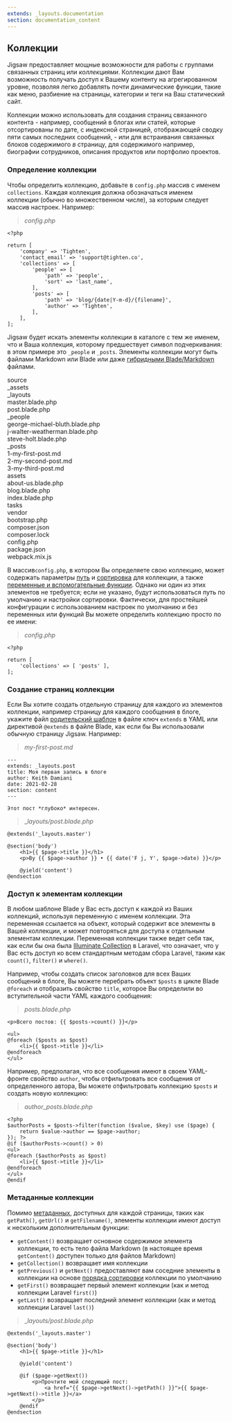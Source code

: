 ```yaml
---
extends: _layouts.documentation
section: documentation_content
---
```


## Коллекции

Jigsaw предоставляет мощные возможности для работы с группами связанных страниц или _коллекциями_. Коллекции дают Вам возможность получать доступ к Вашему контенту на агрегированном уровне, позволяя легко добавлять почти динамические функции, такие как меню, разбиение на страницы, категории и теги на Ваш статический сайт.

Коллекции можно использовать для создания страниц связанного контента - например, сообщений в блогах или статей, которые отсортированы по дате, с индексной страницей, отображающей сводку пяти самых последних сообщений, - или для встраивания связанных блоков содержимого _в_ страницу, для содержимого например, биографии сотрудников, описания продуктов или портфолио проектов.

### Определение коллекции

Чтобы определить коллекцию, добавьте в `config.php` массив с именем `collections`. Каждая коллекция должна обозначаться именем коллекции (обычно во множественном числе), за которым следует массив настроек. Например:

> _config.php_

```
<?php

return [
    'company' => 'Tighten',
    'contact_email' => 'support@tighten.co',
    'collections' => [
        'people' => [
            'path' => 'people',
            'sort' => 'last_name',
        ],
        'posts' => [
            'path' => 'blog/{date|Y-m-d}/{filename}',
            'author' => 'Tighten',
        ],
    ],
];
```

Jigsaw будет искать элементы коллекции в каталоге с тем же именем, что и Ваша коллекция, которому предшествует символ подчеркивания: в этом примере это `_people` и `_posts`. Элементы коллекции могут быть файлами Markdown или Blade или даже [гибридными Blade/Markdown](/docs/content-other-file-types) файлами.

<div class="files">
    <div class="folder folder--open">source
        <div class="folder">_assets</div>
        <div class="folder folder--open">_layouts
            <div class="file">master.blade.php</div>
            <div class="file">post.blade.php</div>
        </div>
        <div class="folder folder--open">_people
            <div class="file">george-michael-bluth.blade.php</div>
            <div class="file">j-walter-weatherman.blade.php</div>
            <div class="file">steve-holt.blade.php</div>
        </div>
        <div class="folder folder--open focus">_posts
            <div class="file">1-my-first-post.md</div>
            <div class="file">2-my-second-post.md</div>
            <div class="file">3-my-third-post.md</div>
        </div>
        <div class="folder">assets</div>
        <div class="file">about-us.blade.php</div>
        <div class="file">blog.blade.php</div>
        <div class="file">index.blade.php</div>
    </div>
    <div class="folder">tasks</div>
    <div class="folder">vendor</div>
    <div class="file">bootstrap.php</div>
    <div class="file">composer.json</div>
    <div class="file">composer.lock</div>
    <div class="file">config.php</div>
    <div class="file">package.json</div>
    <div class="file">webpack.mix.js</div>
</div>

В массив`config.php`, в котором Вы определяете свою коллекцию, может содержать параметры [путь](/docs/collections-paths) и [сортировка](/docs/collections-sorting) для коллекции, а также [переменные и вспомогательные функции](/docs/collections-variables-and-functions/). Однако ни один из этих элементов не требуется; если не указано, будут использоваться путь по умолчанию и настройки сортировки. Фактически, для простейшей конфигурации с использованием настроек по умолчанию и без переменных или функций Вы можете определить коллекцию просто по ее имени:

> _config.php_

```
<?php

return [
    'collections' => [ 'posts' ],
];
```

### Создание страниц коллекции

Если Вы хотите создать отдельную страницу для каждого из элементов коллекции, например страницу для каждого сообщения в блоге, укажите файл [родительский шаблон](/docs/collections-extending-parent-templates) в файле ключ `extends` в YAML или директивой `@extends` в файле Blade, как если бы Вы использовали обычную страницу Jigsaw. Например:

> _my-first-post.md_

```
---
extends: _layouts.post
title: Моя первая запись в блоге
author: Keith Damiani
date: 2021-02-28
section: content
---

Этот пост *глубоко* интересен.
```

> __layouts/post.blade.php_

```
@extends('_layouts.master')

@section('body')
    <h1>{{ $page->title }}</h1>
    <p>By {{ $page->author }} • {{ date('F j, Y', $page->date) }}</p>

    @yield('content')
@endsection
```

### Доступ к элементам коллекции

В любом шаблоне Blade у Вас есть доступ к каждой из Ваших коллекций, используя переменную с именем коллекции. Эта переменная ссылается на объект, который содержит все элементы в Вашей коллекции, и может повторяться для доступа к отдельным элементам коллекции. Переменная коллекции также ведет себя так, как если бы она была [Illuminate Collection](https://laravel.com/docs/7.x/collections) в Laravel, что означает, что у Вас есть доступ ко всем стандартным методам сбора Laravel, таким как `count()`, `filter()` и `where()`.

Например, чтобы создать список заголовков для всех Ваших сообщений в блоге, Вы можете перебрать объект `$posts` в цикле Blade `@foreach` и отобразить свойство `title`, которое Вы определили во вступительной части YAML каждого сообщения:

> _posts.blade.php_

```
<p>Всего постов: {{ $posts->count() }}</p>

<ul>
@foreach ($posts as $post)
    <li>{{ $post->title }}</li>
@endforeach
</ul>
```

Например, предполагая, что все сообщения имеют в своем YAML-фронте свойство `author`, чтобы отфильтровать все сообщения от определенного автора, Вы можете отфильтровать коллекцию `$posts` и создать новую коллекцию:

> _author\_posts.blade.php_

```
<?php
$authorPosts = $posts->filter(function ($value, $key) use ($page) {
    return $value->author == $page->author;
}); ?>
@if ($authorPosts->count() > 0)
<ul>
@foreach ($authorPosts as $post)
    <li>{{ $post->title }}</li>
@endforeach
</ul>
@endif
```

### Метаданные коллекции

Помимо [метаданных](/docs/page-metadata/), доступных для каждой страницы, таких как `getPath()`, `getUrl()` и `getFilename()`, элементы коллекции имеют доступ к нескольким дополнительным функции:

- `getContent()` возвращает основное содержимое элемента коллекции, то есть тело файла Markdown (в настоящее время `getContent()` доступен только для файлов Markdown)
- `getCollection()` возвращает имя коллекции
- `getPrevious()` и `getNext()` предоставляют вам соседние элементы в коллекции на основе [порядка сортировки](/docs/collections-sorting) коллекции по умолчанию
- `getFirst()` возвращает первый элемент коллекции (как и метод коллекции Laravel `first()`)
- `getLast()` возвращает последний элемент коллекции (как и метод коллекции Laravel `last()`)

> __layouts/post.blade.php_

```
@extends('_layouts.master')

@section('body')
    <h1>{{ $page->title }}</h1>

    @yield('content')

    @if ($page->getNext())
        <p>Прочтите мой следующий пост:
            <a href="{{ $page->getNext()->getPath() }}">{{ $page->getNext()->title }}</a>
        </p>
    @endif
@endsection
```
